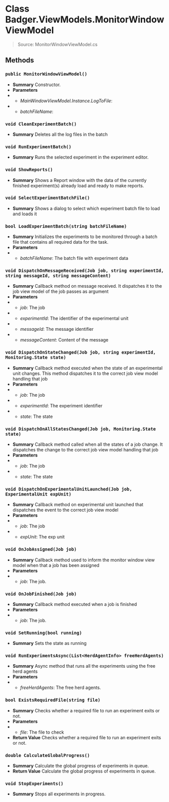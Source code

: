 # Class Badger.ViewModels.MonitorWindowViewModel
> Source: MonitorWindowViewModel.cs
## Methods
### ``public MonitorWindowViewModel()``
* **Summary**
  Constructor.
* **Parameters**
* * _MainWindowViewModel.Instance.LogToFile_: 
* * _batchFileName_: 
### ``void CleanExperimentBatch()``
* **Summary**
  Deletes all the log files in the batch
### ``void RunExperimentBatch()``
* **Summary**
  Runs the selected experiment in the experiment editor.
### ``void ShowReports()``
* **Summary**
  Shows a Report window with the data of the currently finished experiment(s) already load and ready to make reports.
### ``void SelectExperimentBatchFile()``
* **Summary**
  Shows a dialog to select which experiment batch file to load and loads it
### ``bool LoadExperimentBatch(string batchFileName)``
* **Summary**
  Initializes the experiments to be monitored through a batch file that contains all required data for the task.
* **Parameters**
* * _batchFileName_: The batch file with experiment data
### ``void DispatchOnMessageReceived(Job job, string experimentId, string messageId, string messageContent)``
* **Summary**
  Callback method on message received. It dispatches it to the job view model of the job passes as argument
* **Parameters**
* * _job_: The job
* * _experimentId_: The identifier of the experimental unit
* * _messageId_: The message identifier
* * _messageContent_: Content of the message
### ``void DispatchOnStateChanged(Job job, string experimentId, Monitoring.State state)``
* **Summary**
  Callback method executed when the state of an experimental unit changes. This method dispatches it to the correct job view model handling that job
* **Parameters**
* * _job_: The job
* * _experimentId_: The experiment identifier
* * _state_: The state
### ``void DispatchOnAllStatesChanged(Job job, Monitoring.State state)``
* **Summary**
  Callback method called when all the states of a job change. It dispatches the change to the correct job view model handling that job
* **Parameters**
* * _job_: The job
* * _state_: The state
### ``void DispatchOnExperimentalUnitLaunched(Job job, ExperimentalUnit expUnit)``
* **Summary**
  Callback method on experimental unit launched that dispatches the event to the correct job view model
* **Parameters**
* * _job_: The job
* * _expUnit_: The exp unit
### ``void OnJobAssigned(Job job)``
* **Summary**
  Callback method used to inform the monitor window view model when that a job has been assigned
* **Parameters**
* * _job_: The job.
### ``void OnJobFinished(Job job)``
* **Summary**
  Callback method executed when a job is finished
* **Parameters**
* * _job_: The job.
### ``void SetRunning(bool running)``
* **Summary**
  Sets the state as running
### ``void RunExperimentsAsync(List<HerdAgentInfo> freeHerdAgents)``
* **Summary**
  Async method that runs all the experiments using the free herd agents
* **Parameters**
* * _freeHerdAgents_: The free herd agents.
### ``bool ExistsRequiredFile(string file)``
* **Summary**
  Checks whether a required file to run an experiment exits or not.
* **Parameters**
* * _file_: The file to check
* **Return Value**
  Checks whether a required file to run an experiment exits or not.
### ``double CalculateGlobalProgress()``
* **Summary**
  Calculate the global progress of experiments in queue.
* **Return Value**
  Calculate the global progress of experiments in queue.
### ``void StopExperiments()``
* **Summary**
  Stops all experiments in progress.
